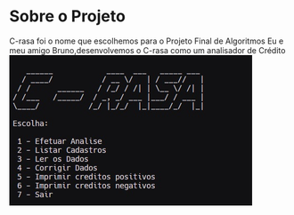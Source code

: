 # Sobre o Projeto
C-rasa foi o nome que escolhemos para o Projeto Final de Algoritmos
Eu e meu amigo Bruno,desenvolvemos o C-rasa como um analisador de Crédito
<img src="/assets/img/exemplo.jpg">
